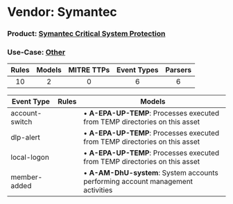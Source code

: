 Vendor: Symantec
================
### Product: [Symantec Critical System Protection](../ds_symantec_symantec_critical_system_protection.md)
### Use-Case: [Other](../../../../UseCases/uc_other.md)

| Rules | Models | MITRE TTPs | Event Types | Parsers |
|:-----:|:------:|:----------:|:-----------:|:-------:|
|  10   |   2    |     0      |      6      |    6    |

| Event Type     | Rules | Models                                                                              |
| -------------- | ----- | ----------------------------------------------------------------------------------- |
| account-switch |       |  • <b>A-EPA-UP-TEMP</b>: Processes executed from TEMP directories on this asset     |
| dlp-alert      |       |  • <b>A-EPA-UP-TEMP</b>: Processes executed from TEMP directories on this asset     |
| local-logon    |       |  • <b>A-EPA-UP-TEMP</b>: Processes executed from TEMP directories on this asset     |
| member-added   |       |  • <b>A-AM-DhU-system</b>: System accounts performing account management activities |